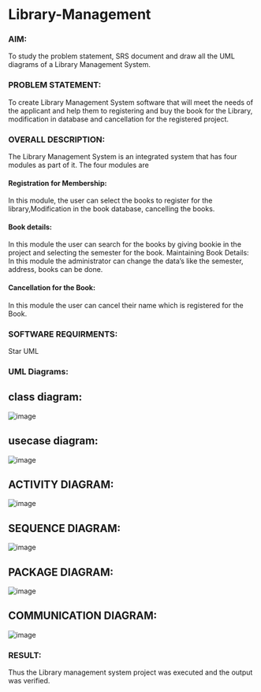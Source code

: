 # Library-Management
### AIM:
To study the problem statement, SRS document and draw all the UML diagrams of a Library Management System.
### PROBLEM STATEMENT:
To create Library Management System software that will meet the needs of the applicant
and help them to registering and buy the book for the Library, modification in database and
cancellation for the registered project.
### OVERALL DESCRIPTION:
The Library Management System is an integrated system that has four modules as part of
it. The four modules are
#### Registration for Membership:
In this module, the user can select the books to register for the library,Modification in the book
database, cancelling the books.
#### Book details:
In this module the user can search for the books by giving bookie in the project and selecting
the semester for the book.
Maintaining Book Details:
In this module the administrator can change the data’s like the semester, address, books can be
done.
#### Cancellation for the Book:
In this module the user can cancel their name which is registered for the Book.
### SOFTWARE REQUIRMENTS:
Star UML
### UML Diagrams:
## class diagram:
![image](https://github.com/Augustine0306/Library-Management/assets/119404460/fbd6c02a-5a73-4416-b417-51601cf4461a)
## usecase diagram:
![image](https://github.com/Augustine0306/Library-Management/assets/119404460/289ea167-14a5-4f65-8ce5-434ec1491120)
## ACTIVITY DIAGRAM:
![image](https://github.com/Augustine0306/Library-Management/assets/119404460/b000ea6a-3c34-4715-bc6a-782fe5b492c6)
## SEQUENCE DIAGRAM:
![image](https://github.com/Augustine0306/Library-Management/assets/119404460/b2305b82-574f-4557-b187-10b89a00ef87)
## PACKAGE DIAGRAM:
![image](https://github.com/Augustine0306/Library-Management/assets/119404460/acea42bb-121b-43df-9113-505cfa946a22)
## COMMUNICATION DIAGRAM:
![image](https://github.com/Augustine0306/Library-Management/assets/119404460/d703bf5e-a09c-4380-ac9a-255e8a74d561)

### RESULT:
Thus the Library management system project was executed and the output was verified.
